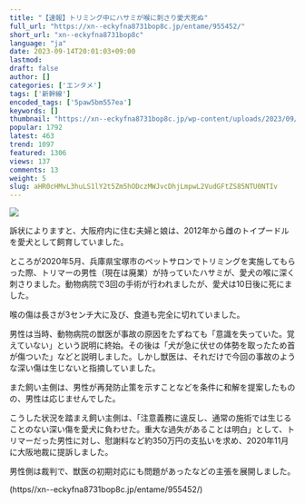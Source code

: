```yaml
---
title: "【速報】トリミング中にハサミが喉に刺さり愛犬死ぬ"
full_url: "https://xn--eckyfna8731bop8c.jp/entame/955452/"
short_url: "xn--eckyfna8731bop8c"
language: "ja"
date: 2023-09-14T20:01:03+09:00
lastmod: 
draft: false
author: []
categories: ['エンタメ']
tags: ['新幹線']
encoded_tags: ['5paw5bm557ea']
keywords: []
thumbnail: "https://xn--eckyfna8731bop8c.jp/wp-content/uploads/2023/09/4b704ba6-s.jpg"
popular: 1792
latest: 463
trend: 1097
featured: 1306
views: 137
comments: 13
weight: 5
slug: aHR0cHMvL3huLS1lY2t5Zm5hODczMWJvcDhjLmpwL2VudGFtZS85NTU0NTIv
---
```


![](https://xn--eckyfna8731bop8c.jp/wp-content/uploads/2023/09/4b704ba6-s.jpg)

<div><p>訴状によりますと、大阪府内に住む夫婦と娘は、2012年から雌のトイプードルを愛犬として飼育していました。</p><p> ところが2020年5月、兵庫県宝塚市のペットサロンでトリミングを実施してもらった際、トリマーの男性（現在は廃業）が持っていたハサミが、愛犬の喉に深く刺さりました。動物病院で3回の手術が行われましたが、愛犬は10日後に死にました。</p><p> 喉の傷は長さが3センチ大に及び、食道も完全に切れていました。</p><p> 男性は当時、動物病院の獣医が事故の原因をたずねても「意識を失っていた。覚えていない」という説明に終始。その後は「犬が急に伏せの体勢を取ったため首が傷ついた」などと説明しました。しかし獣医は、それだけで今回の事故のような深い傷は生じないと指摘していました。</p><p> また飼い主側は、男性が再発防止策を示すことなどを条件に和解を提案したものの、男性は応じませんでした。</p><p> こうした状況を踏まえ飼い主側は、「注意義務に違反し、通常の施術では生じることのない深い傷を愛犬に負わせた。重大な過失があることは明白」として、トリマーだった男性に対し、慰謝料など約350万円の支払いを求め、2020年11月に大阪地裁に提訴しました。</p><p> 男性側は裁判で、獣医の初期対応にも問題があったなどの主張を展開しました。</p></div>

(https//xn--eckyfna8731bop8c.jp/entame/955452/)
